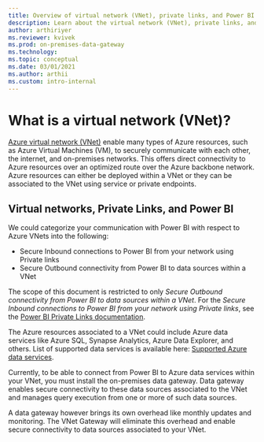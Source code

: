 ```yaml
---
title: Overview of virtual network (VNet), private links, and Power BI
description: Learn about the virtual network (VNet), private links, and Power BI.
author: arthiriyer
ms.reviewer: kvivek
ms.prod: on-premises-data-gateway
ms.technology:
ms.topic: conceptual
ms.date: 03/01/2021
ms.author: arthii
ms.custom: intro-internal
---
```


# What is a virtual network (VNet)? 

[Azure virtual network (VNet)](/azure/virtual-network/virtual-networks-overview) enable many types of Azure resources, such as Azure Virtual Machines (VM), to securely communicate with each other, the internet, and on-premises networks. This offers direct connectivity to Azure resources over an optimized route over the Azure backbone network. Azure resources can either be deployed within a VNet or they can be associated to the VNet using service or private endpoints.  

## Virtual networks, Private Links, and Power BI

We could categorize your communication with Power BI with respect to Azure VNets into the following:
-	Secure Inbound connections to Power BI from your network using Private links 
-	Secure Outbound connectivity from Power BI to data sources within a VNet

The scope of this document is restricted to only *Secure Outbound connectivity from Power BI to data sources within a VNet*. For the *Secure Inbound connections to Power BI from your network using Private links*, see the [Power BI Private Links documentation](/power-bi/admin/service-security-private-links). 

The Azure resources associated to a VNet could include Azure data services like Azure SQL, Synapse Analytics, Azure Data Explorer, and others. List of supported data services is available here: [Supported Azure data services](use-data-gateways-sources-power-bi.md#supported-azure-data-services).

Currently, to be able to connect from Power BI to Azure data services within your VNet, you must install the on-premises data gateway. Data gateway enables secure connectivity to these data sources associated to the VNet and manages query execution from one or more of such data sources. 

A data gateway however brings its own overhead like monthly updates and monitoring. The VNet Gateway will eliminate this overhead and enable secure connectivity to data sources associated to your VNet. 

